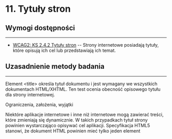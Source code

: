 # 11. Tytuły stron

## Wymogi dostępności
--------------------------
-   [WCAG2: KS 2.4.2 Tytuły stron](http://www.w3.org/TR/UNDERSTANDING-WCAG20/navigation-mechanisms-title.html) -- Strony internetowe posiadają tytuły, które opisują ich cel lub przedstawiają ich temat.

## Uzasadnienie metody badania
---------------------
Element &lt;title&gt; określa tytuł dokumentu i jest wymagany we wszystkich dokumentach HTML/XHTML. Ten test ocenia obecność opisowego tytułu dla strony internetowej.

Ograniczenia, założenia, wyjątki


Niektóre aplikacje internetowe i inne niż internetowe mogą zawierać treści, które zmieniają się dynamicznie. W takich przypadkach tytuł strony powinien wystarczająco opisywać cel aplikacji.
Specyfikacja HTML5 stanowi, że dokument HTML powinien mieć tylko jeden element <title>, a element <title> powinien być dzieckiem elementu <head>. Jednak w praktyce wszystkie nowoczesne przeglądarki korygują błędy składniowe związane z lokalizacją i zagnieżdżaniem elementu <title>. Dlatego programy klienckie korzystające z modelu Object Document Model (DOM) napotkają element <title> we właściwej lokalizacji i zwykle będą przedstawiać użytkownikowi tylko pierwszy element <title> (jeśli jest więcej niż jeden).



## Ograniczenia, założenia lub wyjątki
-   Każda strona internetowa musi mieć opisowy tytuł. Ten test jest zawsze obowiązkowy.
-   Element &lt;title&gt; w tym teście różni się od atrybutu *title* używanego do dodawania podpowiedzi/dodatkowych informacji o elemencie.
-   Some Web and non-Web applications and may include content that changes dynamically. In such cases, the page title should be sufficient to describe the purpose of the application.
-   [Specyfikacja HTML5](https://www.w3.org/TR/html50/document-metadata.html#the-title-element) stanowi, że dokument HTML powinien mieć tylko jeden element &lt;title&gt; ORAZ że element &lt;title&gt; powinien być dzieckiem elementu &lt;head&gt; element.Jednak w praktyce wszystkie nowoczesne przeglądarki korygują błędy składniowe związane z lokalizacją i zagnieżdżaniem elementu &lt;title&gt;.  Dlatego gdy programy klienckie korzystające z Obiektowego MOdelu Dokumentu (DOM)  umieszczą element &lt;title&gt; w prawidłowej lokalizacji i zazwyczaj będą przedstawiać użytkownikowi tylko pierwszy element &lt;title&gt; (jeśli jest więcej niż jeden)

## Procedura testu dla KS 2.4.2 Tytuły stron
---------------------------------------
### Identyfikacja treści
Element &lt;title&gt; dla strony.

### Instrukcja testowania

1.  Sprawdź, czy dla strony jest zdefiniowany element &lt;title&gt;.
2.  Sprawdź, czy tytuł strony określa zawartość lub przeznaczenie strony internetowej.
    1.  W przypadku stron w witrynie internetowej sprawdź, czy po tytułąch stron można je rozróżniać.
    2.  W przypadku dokumentów lub aplikacji internetowych, do opisania celu wystarcza nazwa dokumentu lub aplikacji internetowej.

### Wynik testów
Jeżeli którakolwiek z powyższych prób zakończy się niepowodzeniem, wówczas test KS 2.4.2 oraz Wymaganie podstawowe nr 11 kończy się niepowodzeniem.

### Techniki WCAG 2.1
-   Opracowując tę procedurę testową, wzięto pod uwagę następujące wystarczające techniki i typowe defekty:
    -   [G88: Zapewnienie opisowych tytułów stron internetowych](https://www.w3.org/TR/WCAG20-TECHS/G88.html)
    -   [H25: Zapewnienie tytułu za pomocą elementu title](https://www.w3.org/TR/WCAG20-TECHS/H25.html)
    -   [F25: Niespełnienie kryterium sukcesu 2.4.2 ze względu na tytuł strony internetowej, która nie identyfikuje treści](https://www.w3.org/TR/WCAG20-TECHS/F25.html)

----------------------------------------
[Początek/Spis treści](index.md) | [Poprzedni](10Formularze.md) | [[Następny]](12TabeleDanych.md)
